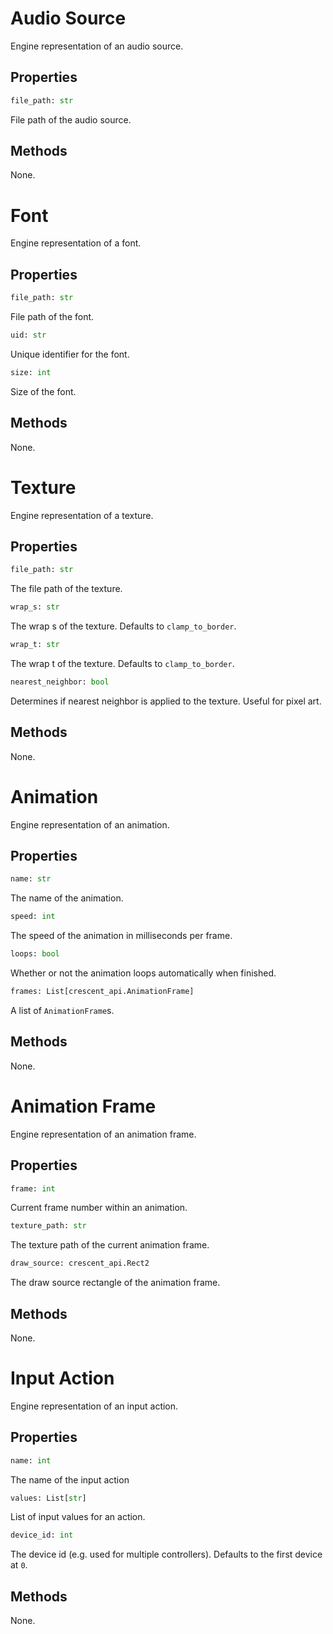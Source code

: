 # Audio Source

Engine representation of an audio source.

## Properties

```python
file_path: str
```

File path of the audio source.

## Methods

None.

# Font

Engine representation of a font.

## Properties

```python
file_path: str
```
File path of the font.

```python
uid: str
```
Unique identifier for the font.

```python
size: int
```
Size of the font.

## Methods

None.

# Texture

Engine representation of a texture.

## Properties

```python
file_path: str
```

The file path of the texture.

```python
wrap_s: str
```

The wrap s of the texture.  Defaults to `clamp_to_border`.

```python
wrap_t: str
```

The wrap t of the texture.  Defaults to `clamp_to_border`.

```python
nearest_neighbor: bool
```

Determines if nearest neighbor is applied to the texture.  Useful for pixel art.

## Methods

None.

# Animation

Engine representation of an animation.

## Properties

```python
name: str
```

The name of the animation.

```python
speed: int
```

The speed of the animation in milliseconds per frame.

```python
loops: bool
```

Whether or not the animation loops automatically when finished.

```python
frames: List[crescent_api.AnimationFrame]
```

A list of `AnimationFrame`s.

## Methods

None.

# Animation Frame

Engine representation of an animation frame.

## Properties

```python
frame: int
```

Current frame number within an animation.

```python
texture_path: str
```

The texture path of the current animation frame.

```python
draw_source: crescent_api.Rect2
```

The draw source rectangle of the animation frame.

## Methods

None.

# Input Action

Engine representation of an input action.

## Properties

```python
name: int
```

The name of the input action

```python
values: List[str]
```

List of input values for an action.

```python
device_id: int
```

The device id (e.g. used for multiple controllers).  Defaults to the first device at `0`.

## Methods

None.
